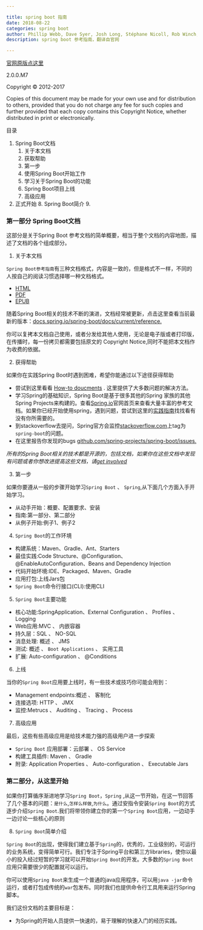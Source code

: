 ```yaml
---

title: spring boot 指南
date: 2018-08-22
categories: spring boot
author: Phillip Webb, Dave Syer, Josh Long, Stéphane Nicoll, Rob Winch, Andy Wilkinson, Marcel Overdijk, Christian Dupuis, Sébastien Deleuze, Michael Simons, Vedran Pavić, Jay Bryant
description: spring boot 参考指南，翻译自官网

---
```



[官网原版点这里](https://docs.spring.io/spring-boot/docs/2.0.0.M7/reference/htmlsingle/#howto-initialize-a-spring-batch-database)

2.0.0.M7

Copyright © 2012-2017

Copies of this document may be made for your own use and for distribution to others, provided that you do not charge any fee for such copies and further provided that each copy contains this Copyright Notice, whether distributed in print or electronically.



目录
1. Spring Boot文档
   1. 关于本文档
   2. 获取帮助
   3. 第一步
   4. 使用Spring Boot开始工作
   5. 学习关于Spring Boot的功能
   6. Spring Boot项目上线
   7. 高级应用
2. 正式开始
   8. Spring Boot简介
   9. 

### 第一部分 Spring Boot文档

这部分是关于Spring Boot 参考文档的简单概要，相当于整个文档的内容地图，描述了文档的各个组成部分。

1. 关于本文档

`Spring Boot参考指南`有三种文档格式，内容是一致的，但是格式不一样，不同的人按自己的阅读习惯选择哪一种文档格式。

* [HTML](https://docs.spring.io/spring-boot/docs/2.0.0.M7/reference/html/)
* [PDF](https://docs.spring.io/spring-boot/docs/2.0.0.M7/reference/pdf/spring-boot-reference.pdf)
* [EPUB](https://docs.spring.io/spring-boot/docs/2.0.0.M7/reference/epub/spring-boot-reference.epub)

随着Spring Boot相关的技术不断的演进，文档经常被更新，点击这里查看当前最新的版本：[docs.spring.io/spring-boot/docs/current/reference.](https://docs.spring.io/spring-boot/docs/current/reference/)

你可以复拷本文档自己使用，或者分发给其他人使用，无论是电子版或者打印版，在传播时，每一份拷贝都需要包括原文的 Copyright Notice,同时不能把本文档作为收费的依据。

2. 获得帮助

如果你在实践Spring Boot时遇到困难，希望你能通过以下途径获得帮助
* 尝试到这里看看 [How-to doucments](https://docs.spring.io/spring-boot/docs/2.0.0.M7/reference/htmlsingle/#howto) . 这里提供了大多数问题的解决方法。
* 学习Spring的基础知识，Spring Boot是基于很多其他的Spring 家族的其他Spring Projects来构建的。查看[Spring.io](https://spring.io/)官网首页来查看大量丰富的参考文档。如果你已经开始使用spring，遇到问题，尝试到这里的[实践指南](https://spring.io/guides)找找看有没有你所需要的。
* 到stackoverflow去提问，Spring官方会监控[stackoverflow.com](https://stackoverflow.com/)上tag为`spring-boot`的问题。
* 在这里报告你发现的bugs [ github.com/spring-projects/spring-boot/issues.](https://github.com/spring-projects/spring-boot/issues)

*所有的Spring Boot相关的技术都是开源的，包括文档，如果你在这些文档中发现有问题或者你想改进提高这些文档，请[get involved](https://github.com/spring-projects/spring-boot/tree/v2.0.0.M7)*

3. 第一步

如果你要遵从一般的步骤开始学习`Spring Boot` 、 `Spring`,从下面几个方面入手开始学习。

* 从动手开始：概要、配置要求、安装
* 指南:第一部分、第二部分
* 从例子开始:例子1、例子2

4. `Spring Boot`的工作环境

* 构建系统：Maven、Gradle、Ant、Starters
* 最佳实践:Code Structure、@Configuration、@EnableAutoConfiguration、Beans and Dependency Injection
* 代码开始环境:IDE、Packaged、Maven、Gradle
* 应用打包:上线Jars包
* `Spring Boot`命令行接口(CLI):使用CLI

5. `Spring Boot`主要功能

* 核心功能:SpringApplication、External Configuration 、 Profiles 、 Logging
* Web应用:MVC 、 内嵌容器
* 持久层：SQL 、 NO-SQL
* 消息处理: 概述 、 JMS
* 测试: 概述 、 `Boot Applications` 、 实用工具
* 扩展: Auto-configuration 、 @Conditions

6. 上线 

当你的`Spring Boot`应用要上线时，有一些技术或技巧你可能会用到：

* Management endpoints:概述 、 客制化
* 连接选项: HTTP 、 JMX
* 监控:Metrucs 、 Auditing 、 Tracing 、 Process

7. 高级应用

最后，这些有些高级应用是给技术能力强的高级用户进一步探索

*  `Spring Boot` 应用部署：云部署 、 OS Service
*  构建工具插件: Maven 、 Gradle
*  附录: Application Properties 、 Auto-configuration 、 Executable Jars

### 第二部分，从这里开始

如果你打算循序渐进地学习`Spring Boot`，`Spring` ,从这一节开始，在这一节回答了几个基本的问题：`是什么`,`怎样么样做`,`为什么`。通过安指令安装`Spring Boot`的方式逐步介绍`Spring Boot`.我们将带领你建立你的第一个`Spring Boot`应用，一边动手一边讨论一些核心的原则

8. `Spring Boot`简单介绍

`Spring Boot`的出现，使得我们建立基于`Spring`的，优秀的，工业级别的，可运行的业务系统，变得简单可行。我们专注于Spring平台和第三方libraries，使你以最小的投入经过短暂的学习就可以开始`Spring Boot`的开发。大多数的`Spring Boot`应用只需要很少的配置就可以运行。

你可以使用`Spring Boot`来生成一个普通的java应用程序，可以用`java -jar`命令运行，或者打包成传统的`war`包发布。同时我们也提供命令行工具用来运行Spring脚本。

我们这份文档的主要目标是：
* 为Spring的开始人员提供一快速的，易于理解的快速入门的经历实践。